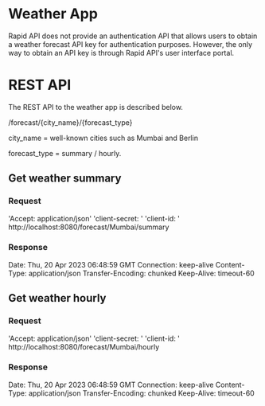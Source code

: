# Weather App

Rapid API does not provide an authentication API that allows users to obtain a weather forecast API key for authentication purposes. However, the only way to obtain an API key is through Rapid API's user interface portal.

# REST API

The REST API to the weather app is described below.

  /forecast/{city_name}/{forecast_type}

  city_name =  well-known cities such as Mumbai and Berlin

  forecast_type = summary / hourly.

## Get weather summary

### Request

'Accept: application/json' 'client-secret: <Client Secret>' 'client-id: <Client Id>' http://localhost:8080/forecast/Mumbai/summary
                                                                                                                                               
### Response

   Date: Thu, 20 Apr 2023 06:48:59 GMT
   Connection: keep-alive
   Content-Type: application/json
   Transfer-Encoding: chunked
   Keep-Alive: timeout-60

## Get weather hourly

### Request

'Accept: application/json' 'client-secret: <Client Secret>' 'client-id: <Client Id>' http://localhost:8080/forecast/Mumbai/hourly
  
### Response

   Date: Thu, 20 Apr 2023 06:48:59 GMT
   Connection: keep-alive
   Content-Type: application/json
   Transfer-Encoding: chunked
   Keep-Alive: timeout-60
